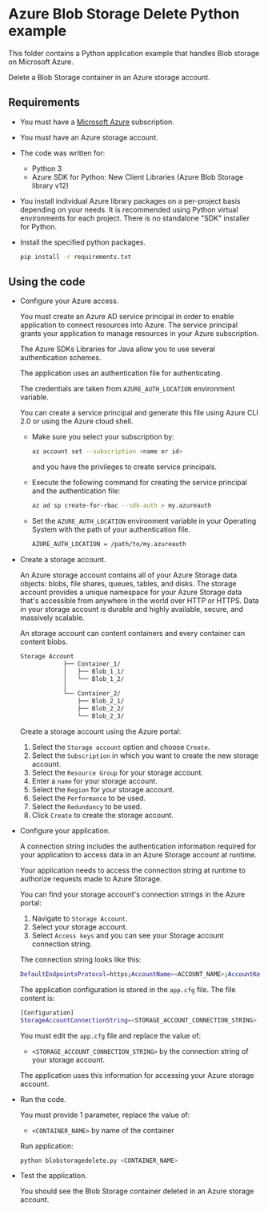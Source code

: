 # Azure Blob Storage Delete Python example

This folder contains a Python application example that handles Blob storage on Microsoft Azure.

Delete a Blob Storage container in an Azure storage account.

## Requirements

* You must have a [Microsoft Azure](https://azure.microsoft.com/) subscription.

* You must have an Azure storage account.

* The code was written for:
  * Python 3
  * Azure SDK for Python: New Client Libraries (Azure Blob Storage library v12)

* You install individual Azure library packages on a per-project basis depending on your needs. It is recommended using Python virtual environments for each project. There is no standalone "SDK" installer for Python.

* Install the specified python packages.

  ```bash
  pip install -r requirements.txt
  ```

## Using the code

* Configure your Azure access.

  You must create an Azure AD service principal in order to enable application to connect resources into Azure. The service principal grants your application to manage resources in your Azure subscription.

  The Azure SDKs Libraries for Java allow you to use several authentication schemes.

  The application uses an authentication file for authenticating.

  The credentials are taken from `AZURE_AUTH_LOCATION` environment variable.

  You can create a service principal and generate this file using Azure CLI 2.0 or using the Azure cloud shell.

  * Make sure you select your subscription by:

    ```bash
    az account set --subscription <name or id>
    ```

    and you have the privileges to create service principals.

  * Execute the following command for creating the service principal and the authentication file:
  
    ```bash
    az ad sp create-for-rbac --sdk-auth > my.azureauth
    ```
  
  * Set the `AZURE_AUTH_LOCATION` environment variable in your Operating System with the path of your authentication file.

    ```bash
    AZURE_AUTH_LOCATION = /path/to/my.azureauth
    ```

* Create a storage account.

  An Azure storage account contains all of your Azure Storage data objects: blobs, file shares, queues, tables, and disks. The storage account provides a unique namespace for your Azure Storage data that's accessible from anywhere in the world over HTTP or HTTPS. Data in your storage account is durable and highly available, secure, and massively scalable.
  
  An storage account can content containers and every container can content blobs.

  ```bash
  Storage Account
              ├── Container_1/
              │   ├── Blob_1_1/
              │   └── Blob_1_2/
              │
              └── Container_2/
                  ├── Blob_2_1/
                  ├── Blob_2_2/
                  └── Blob_2_3/
  ```

  Create a storage account using the Azure portal:
  
  1. Select the `Storage account` option and choose `Create`.
  2. Select the `Subscription` in which you want to create the new storage account.
  3. Select the `Resource Group` for your storage account.
  4. Enter a `name` for your storage account.
  5. Select the `Region` for your storage account. 
  6. Select the `Performance` to be used.
  7. Select the `Redundancy` to be used.
  8. Click `Create` to create the storage account.

* Configure your application.

  A connection string includes the authentication information required for your application to access data in an Azure Storage account at runtime.

  Your application needs to access the connection string at runtime to authorize requests made to Azure Storage.

  You can find your storage account's connection strings in the Azure portal:
  
    1. Navigate to `Storage Account`.
    2. Select your storage account.
    3. Select `Access keys` and you can see your Storage account connection string.

  The connection string looks like this:

  ```bash
  DefaultEndpointsProtocol=https;AccountName=<ACCOUNT_NAME>;AccountKey=<ACCOUNT_KEY>;EndpointSuffix=core.windows.net
  ```
  
  The application configuration is stored in the `app.cfg` file. The file content is:

  ```bash
  [Configuration]
  StorageAccountConnectionString=<STORAGE_ACCOUNT_CONNECTION_STRING>
  ```

  You must edit the `app.cfg` file and replace the value of:
  
  * `<STORAGE_ACCOUNT_CONNECTION_STRING>` by the connection string of your storage account.
  
  The application uses this information for accessing your Azure storage account.

* Run the code.

  You must provide 1 parameter, replace the value of:

  * `<CONTAINER_NAME>` by name of the container

  Run application:

  ```bash
  python blobstoragedelete.py <CONTAINER_NAME>
  ```

* Test the application.

  You should see the Blob Storage container deleted in an Azure storage account.
